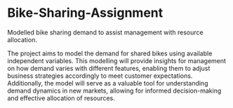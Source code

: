# Bike-Sharing-Assignment
Modelled bike sharing demand to assist management with resource allocation.

The project aims to model the demand for shared bikes using available independent variables. This modelling will provide insights for management on how demand varies with different features, enabling them to adjust business strategies accordingly to meet customer expectations. Additionally, the model will serve as a valuable tool for understanding demand dynamics in new markets, allowing for informed decision-making and effective allocation of resources.
